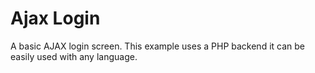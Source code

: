 Ajax Login
==========

A basic AJAX login screen. This example uses a PHP backend it can be easily used with any language.